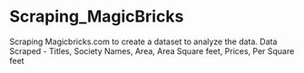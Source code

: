 # Scraping_MagicBricks

Scraping Magicbricks.com to create a dataset to analyze the data.
Data Scraped - Titles, Society Names, Area, Area Square feet, Prices, Per Square feet
